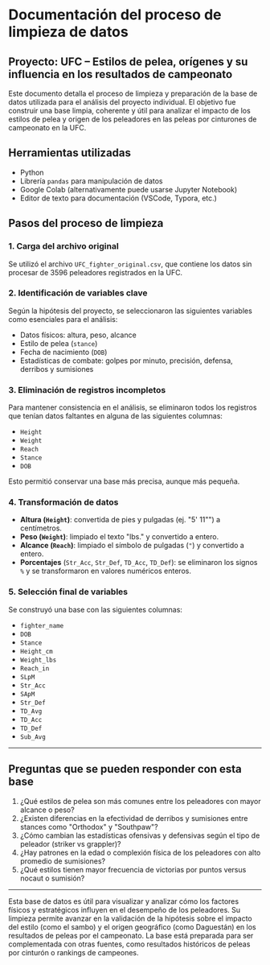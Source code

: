 # Documentación del proceso de limpieza de datos

## Proyecto: UFC – Estilos de pelea, orígenes y su influencia en los resultados de campeonato

Este documento detalla el proceso de limpieza y preparación de la base de datos utilizada para el análisis del proyecto individual. El objetivo fue construir una base limpia, coherente y útil para analizar el impacto de los estilos de pelea y origen de los peleadores en las peleas por cinturones de campeonato en la UFC.

## Herramientas utilizadas

- Python
- Librería `pandas` para manipulación de datos
- Google Colab (alternativamente puede usarse Jupyter Notebook)
- Editor de texto para documentación (VSCode, Typora, etc.)


## Pasos del proceso de limpieza

### 1. Carga del archivo original

Se utilizó el archivo `UFC_fighter_original.csv`, que contiene los datos sin procesar de 3596 peleadores registrados en la UFC.

### 2. Identificación de variables clave

Según la hipótesis del proyecto, se seleccionaron las siguientes variables como esenciales para el análisis:

- Datos físicos: altura, peso, alcance
- Estilo de pelea (`stance`)
- Fecha de nacimiento (`DOB`)
- Estadísticas de combate: golpes por minuto, precisión, defensa, derribos y sumisiones

### 3. Eliminación de registros incompletos

Para mantener consistencia en el análisis, se eliminaron todos los registros que tenían datos faltantes en alguna de las siguientes columnas:

- `Height`
- `Weight`
- `Reach`
- `Stance`
- `DOB`

Esto permitió conservar una base más precisa, aunque más pequeña.

### 4. Transformación de datos

- **Altura (`Height`)**: convertida de pies y pulgadas (ej. "5' 11"") a centímetros.
- **Peso (`Weight`)**: limpiado el texto "lbs." y convertido a entero.
- **Alcance (`Reach`)**: limpiado el símbolo de pulgadas (`"`) y convertido a entero.
- **Porcentajes** (`Str_Acc`, `Str_Def`, `TD_Acc`, `TD_Def`): se eliminaron los signos `%` y se transformaron en valores numéricos enteros.

### 5. Selección final de variables

Se construyó una base con las siguientes columnas:

- `fighter_name`
- `DOB`
- `Stance`
- `Height_cm`
- `Weight_lbs`
- `Reach_in`
- `SLpM`
- `Str_Acc`
- `SApM`
- `Str_Def`
- `TD_Avg`
- `TD_Acc`
- `TD_Def`
- `Sub_Avg`

---

## Preguntas que se pueden responder con esta base

1. ¿Qué estilos de pelea son más comunes entre los peleadores con mayor alcance o peso?
2. ¿Existen diferencias en la efectividad de derribos y sumisiones entre stances como "Orthodox" y "Southpaw"?
3. ¿Cómo cambian las estadísticas ofensivas y defensivas según el tipo de peleador (striker vs grappler)?
4. ¿Hay patrones en la edad o complexión física de los peleadores con alto promedio de sumisiones?
5. ¿Qué estilos tienen mayor frecuencia de victorias por puntos versus nocaut o sumisión?

---

Esta base de datos es útil para visualizar y analizar cómo los factores físicos y estratégicos influyen en el desempeño de los peleadores. Su limpieza permite avanzar en la validación de la hipótesis sobre el impacto del estilo (como el sambo) y el origen geográfico (como Daguestán) en los resultados de peleas por el campeonato. La base está preparada para ser complementada con otras fuentes, como resultados históricos de peleas por cinturón o rankings de campeones.
